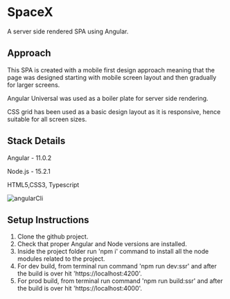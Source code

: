 # SpaceX

A server side rendered SPA using Angular.

## Approach

This SPA is created with a mobile first design approach meaning that the page was designed starting with mobile screen
layout and then gradually for larger screens. 

Angular Universal was used as a boiler plate for server side rendering. 

CSS grid has been used as a basic design layout as it is responsive, hence suitable for all screen sizes.

## Stack Details

Angular - 11.0.2

Node.js - 15.2.1

HTML5,CSS3, Typescript


![angularCli](https://user-images.githubusercontent.com/74617117/99897168-44399e80-2cbd-11eb-8517-010594e3b66d.PNG)

## Setup Instructions

1. Clone the github project.
2. Check that proper Angular and Node versions are installed.
3. Inside the project folder run 'npm i' command to install all the node modules related to the project.
4. For dev build, from terminal run command 'npm run dev:ssr' and after the build is over hit 'https://localhost:4200'.
5. For prod build, from terminal run command 'npm run build:ssr' and after the build is over hit 'https://localhost:4000'.
